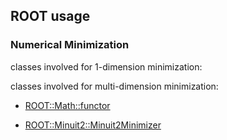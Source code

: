## ROOT usage

### Numerical Minimization

classes involved for 1-dimension minimization:



classes involved for multi-dimension minimization:

+ [ROOT::Math::functor](https://root.cern.ch/root/html/ROOT__Math__Functor.html)

+ [ROOT::Minuit2::Minuit2Minimizer](https://root.cern.ch/root/html/ROOT__Minuit2__Minuit2Minimizer.html)

